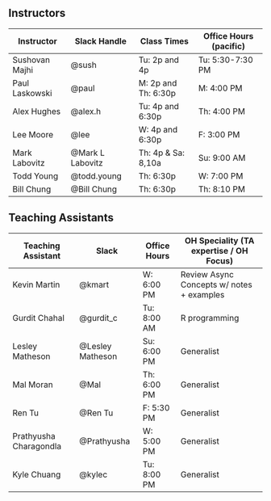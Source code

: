 ## Instructors 

| Instructor        | Slack Handle       | Class Times           | Office Hours (pacific) |
|-------------------|--------------------|-----------------------|------------------------|
| Sushovan Majhi    | @sush              | Tu: 2p and 4p         | Tu: 5:30-7:30 PM       |
| Paul Laskowski    | @paul              | M:  2p and Th: 6:30p  | M:  4:00 PM            |
| Alex Hughes       | @alex.h            | Tu: 4p and 6:30p      | Th: 4:00 PM            |
| Lee Moore         | @lee               | W:  4p and 6:30p      | F:  3:00 PM            |
| Mark Labovitz     | @Mark L Labovitz   | Th: 4p & Sa: 8,10a    | Su: 9:00 AM            |
| Todd Young        | @todd.young        | Th: 6:30p             | W:  7:00 PM            | 
| Bill Chung        | @Bill Chung        | Th: 6:30p             | Th: 8:10 PM            |

## Teaching Assistants

| Teaching Assistant     | Slack             | Office Hours   | OH Speciality (TA expertise / OH Focus)   |
|------------------------|-------------------|----------------|-------------------------------------------|
| Kevin Martin           | @kmart            | W: 6:00 PM     | Review Async Concepts w/ notes + examples |
| Gurdit Chahal          | @gurdit_c         | Tu: 8:00 AM    | R programming                             |
| Lesley Matheson        | @Lesley Matheson  | Su: 6:00 PM    | Generalist  | 
| Mal Moran              | @Mal              | Th: 6:00 PM    | Generalist  |
| Ren Tu                 | @Ren Tu           | F: 5:30 PM     | Generalist  |
| Prathyusha Charagondla | @Prathyusha       | W: 5:00 PM     | Generalist  |
| Kyle Chuang            | @kylec            | Tu: 8:00 PM    | Generalist  |


